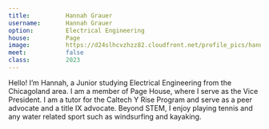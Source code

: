 ```yaml
---
title:          Hannah Grauer
username:       Hannah Grauer
option:         Electrical Engineering
house:          Page 
image:          https://d24slhcvzhzz82.cloudfront.net/profile_pics/hannah_grauer.jpg 
meet:           false
class:          2023
---
```


Hello! I’m Hannah, a Junior studying Electrical Engineering from the Chicagoland area. I am a member of Page House, where I serve as the Vice President. I am a tutor for the Caltech Y Rise Program and serve as a peer advocate and a title IX advocate. Beyond STEM, I enjoy playing tennis and any water related sport such as windsurfing and kayaking.
